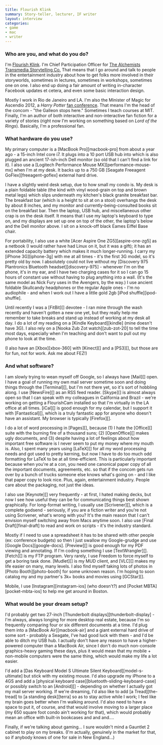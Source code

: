 ```yaml
---
title: Flourish Klink
summary: Story-teller, lecturer, IF writer
layout: interview
categories:
- game
- mac
- writer
---
```


### Who are you, and what do you do?

I'm [Flourish Klink](http://www.madelineklink.com/ "Flourish's website."). I'm Chief Participation Officer for [The Alchemists Transmedia Storytelling Co.](http://www.thealchemists.com/ "A storytelling company.") That means that I go around and talk to people in the entertainment industry about how to get folks more involved in their storyworlds, sometimes in lectures, sometimes in workshops, sometimes one on one. I also end up doing a fair amount of writing in-character Facebook updates et cetera, and even some basic interaction design.

Mostly I work in Rio de Janeiro and LA. I'm also the Minister of Magic for Ascendio 2012, a *Harry Potter* [fan conference](http://www.hp2012.org/ "A Harry Potter conference."). That means I'm the head of the concom - "the Galleon stops here." Sometimes I teach courses at MIT. Finally, I'm an author of both interactive and non-interactive fan fiction for a variety of stories (right now I'm working on something based on *Lord of the Rings*). Basically, I'm a professional fan.

### What hardware do you use?

My primary computer is a [MacBook Pro][macbook-pro] from about a year ago - a 15-inch Intel core i7.  It plugs into a 10 port USB hub into which is also plugged an ancient 17-ish-inch Dell monitor (so old that I can't find a link for it). I also use a [Logitech Performance Mouse MX][performance-mouse-mx] when I'm at my desk. It backs up to a 750 GB [Seagate Freeagent GoFlex][freeagent-goflex] external hard drive. 

I have a slightly weird desk setup, due to how small my condo is. My desk is a plain foldable table (the kind with vinyl wood-grain on top and brown metal legs) which slips underneath my kitchen's black granite breakfast bar. The breakfast bar (which is a height to sit at on a stool) overhangs the desk by about 8 inches, and my monitor and currently-being-consulted books sit on the breakfast bar. Then the laptop, USB hub, and miscellaneous other crap is on the desk itself. It means that I use my laptop's keyboard to type on, and my displays are set up one on top of the other, the laptop's below and the Dell monitor above. I sit on a knock-off black Eames Eiffel Base chair.

For portability, I also use a white [Acer Aspire One ZG5][aspire-one-zg5] as a netbook (I would rather have had Linux on it, but it was a gift); it has an extended capacity battery which makes it much longer-running. I carry my [iPhone 3G][iphone-3g] with me at all times - it's the first 3G model, so it's pretty old by now. I absolutely could not live without my [Discovery 975 Plantronics Bluetooth headset][discovery-975] - whenever I'm on the phone, it's in my ear, and I have two charging cases for it so I can go 15 hours of constant use without having to plug anything into a wall. (It's the same model as Nick Fury uses in the Avengers, by the way.) I use ancient foldable Skullcandy headphones or the regular Apple ones - I'm no audiophile - and when I work out I have a little gold 2gb [iPod shuffle][ipod-shuffle].

Until recently I was a [FitBit][] devotee - I ran mine through the wash recently and haven't gotten a new one yet, but they really help me remember to take breaks and stand up instead of working at my desk all day. I do a lot of my reading on a [Kindle Keyboard][kindle] (mine doesn't have 3G). I also rely on a [Nooka Zub Zot watch][zub-zot-20] to tell the time most days, especially when I'm teaching and don't want to pull out my phone to look at the time.

(I also have an [Xbox][xbox-360] with [Kinect][] and a [PS3][], but those are for fun, not for work. Ask me about FEZ!)

### And what software?

I am slowly trying to wean myself off Google, so I always have [Mail][] open. I have a goal of running my own mail server sometime soon and doing things through the [Terminal][], but I'm not there yet, so it's sort of hobbling along. I use [NewsFire][] as an RSS feed reader. [Skype][] is almost always open so that I can speak with my colleagues in California and Brazil - we're working on getting a FlourishCam installed so that I'm virtually in the LA office at all times. [iCal][] is good enough for my calendar, but I support it with [Fantastical][], which is a truly fantastic app for anyone who doesn't have an assistant. My browser is typically [Firefox][].

I do a lot of word processing in [Pages][], because (1) I hate the [Office][] suite with the burning fire of a thousand suns; (2) [OpenOffice][] makes ugly documents, and (3) despite having a lot of feelings about how important free software is I never seem to put my money where my mouth is. Also, I spent many years using [LaTeX][] for all my word processing needs and got used to pretty kerning, but now I have to do too much odd formatting for LaTeX to be at all time-efficient. This is particularly important because when you're at a con, you need one canonical paper copy of all the important documents, agreements, etc. so that if the concom gets run over by a bunch of trucks someone else knows what's going on - and I like that paper copy to look nice. Plus, again, entertainment industry. People care about the packaging, not just the ideas.

I also use [Keynote][] very frequently - at first, I hated making decks, but now I see how useful they can be for communicating things best shown graphically. For long-format writing, I usually use [Scrivener][], which is a complete godsend - seriously, if you are a fiction writer and you're not using Scrivener, what's wrong with you? It's the main reason that I can't envision myself switching away from Macs anytime soon. I also use [Final Draft][final-draft] to read and work on scripts - it's the industry standard.

Mostly if I need to use a spreadsheet it has to be shared with other people (ex: conference budgets) so then I just swallow my Google-grudge and use [Google Docs][google-docs]. [Preview][] is good enough for my PDF viewing and annotating. If I'm coding something I use [TextWrangler][]. [Fetch][] is my FTP program. Very rarely, I use Freedom to force myself to get a boring task done. [Mudlet][] is my MUD client, and [VLC][] makes my life easier on many, many levels. I also find myself taking lots of photos in [Photo Booth][photo-booth] for some unknown reason. I'm hoping to soon catalog my and my partner's 3k+ books and movies using [GCStar][].

Mobile, I use [Instagram][instagram-ios] (who doesn't?) and [Pocket MBTA][pocket-mbta-ios] to help me get around in Boston.

### What would be your dream setup?

I'd probably get two 27-inch [Thunderbolt displays][thunderbolt-display] - I'm always, always longing for more desktop real estate, because I'm so frequently comparing four or six different documents at a time. I'd plug them into a [MacBook Air][macbook-air] and a giant external hard drive of some sort - probably a Seagate, I've had good luck with them - and I'd be able to ditch my USB hub. I actually don't have any reason to have a higher-powered computer than a MacBook Air, since I don't do much non-console graphics-heavy gaming these days, plus it would mean that my mobile + non-mobile computers were the same thing, which would make my life a lot easier.

I'd add a [Das Keyboard Model S Ultimate Silent Keyboard][model-s-ultimate] but stick with my existing mouse. I'd also upgrade my iPhone to a 4GS and add a [physical keyboard case][bluetooth-sliding-keyboard-case] or possibly switch to an [Android][] - depending on whether I actually got my mail server working. If we're dreaming, I'd also like to add [a Tread][the-tread] to [a standing desk][terra] so as to stay active while I work; I feel like my brain goes better when I'm walking around. I'd also need to have a space to put it, of course, and that would involve moving to a larger place (my 650 square foot condo ain't working for that), which would probably mean an office with built-in bookcases and and and....

Finally, if we're talking about gaming... I sure wouldn't mind a Gauntlet 2 cabinet to play on my breaks. (I'm actually, genuinely in the market for that, so if anybody knows of one for sale in New England...)